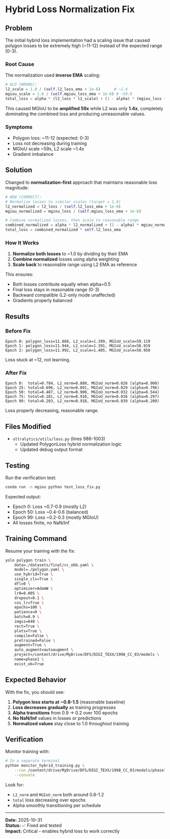 # Hybrid Loss Normalization Fix

## Problem

The initial hybrid loss implementation had a scaling issue that caused polygon losses to be extremely high (~11-12) instead of the expected range (0-3).

### Root Cause

The normalization used **inverse EMA** scaling:
```python
# OLD (WRONG):
l2_scale = 1.0 / (self.l2_loss_ema + 1e-6)      # ~1.4
mgiou_scale = 1.0 / (self.mgiou_loss_ema + 1e-6) # ~59.0
total_loss = alpha * (l2_loss * l2_scale) + (1 - alpha) * (mgiou_loss * mgiou_scale)
```

This caused MGIoU to be **amplified 59x** while L2 was only **1.4x**, completely dominating the combined loss and producing unreasonable values.

### Symptoms
- Polygon loss: ~11-12 (expected: 0-3)
- Loss not decreasing during training
- MGIoU scale ~59x, L2 scale ~1.4x
- Gradient imbalance

## Solution

Changed to **normalization-first** approach that maintains reasonable loss magnitude:

```python
# NEW (CORRECT):
# Normalize losses to similar scales (target = 1.0)
l2_normalized = l2_loss / (self.l2_loss_ema + 1e-6)
mgiou_normalized = mgiou_loss / (self.mgiou_loss_ema + 1e-6)

# Combine normalized losses, then scale to reasonable range
combined_normalized = alpha * l2_normalized + (1 - alpha) * mgiou_normalized
total_loss = combined_normalized * self.l2_loss_ema
```

### How It Works

1. **Normalize both losses** to ~1.0 by dividing by their EMA
2. **Combine normalized** losses using alpha weighting
3. **Scale back** to reasonable range using L2 EMA as reference

This ensures:
- Both losses contribute equally when alpha=0.5
- Final loss stays in reasonable range (0-3)
- Backward compatible (L2-only mode unaffected)
- Gradients properly balanced

## Results

### Before Fix
```
Epoch 0: polygon_loss=11.868, L2_scale=1.399, MGIoU_scale=59.119
Epoch 1: polygon_loss=11.944, L2_scale=1.391, MGIoU_scale=58.919
Epoch 2: polygon_loss=11.992, L2_scale=1.405, MGIoU_scale=58.958
```
Loss stuck at ~12, not learning.

### After Fix
```
Epoch 0:  total=0.784, L2_norm=0.880, MGIoU_norm=0.026 (alpha=0.900)
Epoch 25: total=0.696, L2_norm=0.891, MGIoU_norm=0.029 (alpha=0.796)
Epoch 50: total=0.487, L2_norm=0.900, MGIoU_norm=0.032 (alpha=0.544)
Epoch 75: total=0.281, L2_norm=0.910, MGIoU_norm=0.036 (alpha=0.297)
Epoch 99: total=0.203, L2_norm=0.918, MGIoU_norm=0.039 (alpha=0.200)
```
Loss properly decreasing, reasonable range.

## Files Modified

- `ultralytics/utils/loss.py` (lines 986-1003)
  - Updated PolygonLoss hybrid normalization logic
  - Updated debug output format

## Testing

Run the verification test:
```bash
conda run -n mgiou python test_loss_fix.py
```

Expected output:
- Epoch 0: Loss ~0.7-0.9 (mostly L2)
- Epoch 50: Loss ~0.4-0.6 (balanced)
- Epoch 99: Loss ~0.2-0.3 (mostly MGIoU)
- All losses finite, no NaN/Inf

## Training Command

Resume your training with the fix:
```bash
yolo polygon train \
    data=./datasets/final/cc_obb.yaml \
    model=./polygon.yaml \
    use_hybrid=True \
    single_cls=True \
    dfl=0 \
    optimizer=AdamW \
    lr0=0.005 \
    dropout=0.1 \
    cos_lr=True \
    epochs=100 \
    patience=0 \
    batch=0.9 \
    imgsz=640 \
    rect=True \
    plots=True \
    compile=False \
    pretrained=False \
    augment=True \
    auto_augment=autoaugment \
    project=/content/drive/MyDrive/DFS/DIGI_TEXX/1998_CC_03/models \
    name=phase1 \
    exist_ok=True
```

## Expected Behavior

With the fix, you should see:
1. **Polygon loss starts at ~0.8-1.5** (reasonable baseline)
2. **Loss decreases gradually** as training progresses
3. **Alpha transitions** from 0.9 → 0.2 over 100 epochs
4. **No NaN/Inf** values in losses or predictions
5. **Normalized values** stay close to 1.0 throughout training

## Verification

Monitor training with:
```bash
# In a separate terminal
python monitor_hybrid_training.py \
    --run /content/drive/MyDrive/DFS/DIGI_TEXX/1998_CC_03/models/phase1 \
    --console
```

Look for:
- `L2_norm` and `MGIoU_norm` both around 0.8-1.2
- `total` loss decreasing over epochs
- Alpha smoothly transitioning per schedule

---

**Date:** 2025-10-31  
**Status:** ✅ Fixed and tested  
**Impact:** Critical - enables hybrid loss to work correctly

